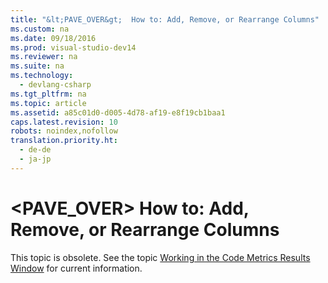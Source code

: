 ```yaml
---
title: "&lt;PAVE_OVER&gt;  How to: Add, Remove, or Rearrange Columns"
ms.custom: na
ms.date: 09/18/2016
ms.prod: visual-studio-dev14
ms.reviewer: na
ms.suite: na
ms.technology: 
  - devlang-csharp
ms.tgt_pltfrm: na
ms.topic: article
ms.assetid: a85c01d0-d005-4d78-af19-e8f19cb1baa1
caps.latest.revision: 10
robots: noindex,nofollow
translation.priority.ht: 
  - de-de
  - ja-jp
---
```

# &lt;PAVE_OVER&gt;  How to: Add, Remove, or Rearrange Columns
This topic is obsolete. See the topic [Working in the Code Metrics Results Window](../vs140/Working-with-Code-Metrics-Data.md) for current information.